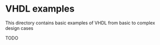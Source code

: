 # VHDL examples
This directory contains basic examples of VHDL from basic to complex design cases

TODO